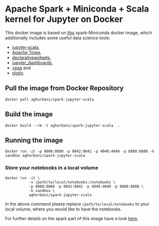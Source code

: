 # Apache Spark + Miniconda + Scala kernel for Jupyter on Docker 

This docker image is based on [this](https://hub.docker.com/r/aghorbani/spark-miniconda) spark-Miniconda docker image, which additionally includes some useful data science tools:

* [jupyter-scala](https://github.com/alexarchambault/jupyter-scala),
* [Apache Toree](https://github.com/apache/incubator-toree),
* [declarativewidgets](https://github.com/jupyter-incubator/declarativewidgets),
* [jupyter_dashboards](https://github.com/jupyter-incubator/dashboards),
* [vega](https://github.com/vega/ipyvega) and
* [plotly](https://plot.ly/python/getting-started/).  

## Pull the image from Docker Repository

```
docker pull aghorbani/spark-jupyter-scala
```

## Build the image

```
docker build --rm -t aghorbani/spark-jupyter-scala  .
```

## Running the image

```
docker run -it -p 8088:8088 -p 8042:8042 -p 4040:4040 -p 8888:8888 -h sandbox aghorbani/spark-jupyter-scala
```

### Store your notebooks in a local volume

```
docker run -it \
           -v /path/to/local/notebooks:/notebooks \
           -p 8088:8088 -p 8042:8042 -p 4040:4040 -p 8888:8888 \
           -h sandbox \
           aghorbani/spark-jupyter-scala
```

In the above command please replace `/path/to/local/notebooks` to your local volume, 
where you would like to have the notebooks.

For further details on the spark part of this image have a look [here](https://hub.docker.com/r/aghorbani/spark).


